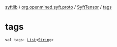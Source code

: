 [syftlib](../../index.md) / [org.openmined.syft.proto](../index.md) / [SyftTensor](index.md) / [tags](./tags.md)

# tags

`val tags: `[`List`](https://kotlinlang.org/api/latest/jvm/stdlib/kotlin.collections/-list/index.html)`<`[`String`](https://kotlinlang.org/api/latest/jvm/stdlib/kotlin/-string/index.html)`>`
